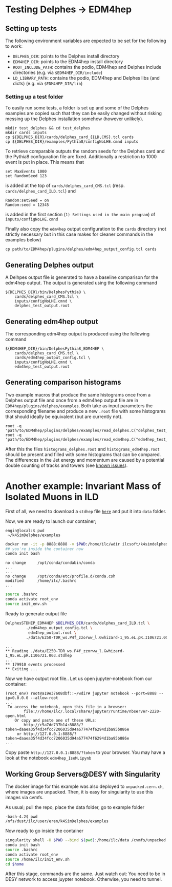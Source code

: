# Testing Delphes -> EDM4hep


## Setting up tests

The following environment variables are expected to be set for the following to
work:
- `DELPHES_DIR`: points to the Delphes install directory
- `EDM4HEP_DIR`: points to the EDM4hep install directory
- `ROOT_INCLUDE_PATH`: contains the podio, EDM4hep and Delphes include
  directories (e.g. via `$EDM4HEP_DIR/include`)
- `LD_LIBRARY_PATH`: contains the podio, EDM4hep and Delphes libs (and dicts)
  (e.g. via `$EDM4HEP_DIR/lib`)


### Setting up a test folder

To easily run some tests, a folder is set up and some of the Delphes examples
are copied such that they can be easily changed without risking messing up the
Delphes installation somehow (however unlikely).

    mkdir test_delphes && cd test_delphes
    mkdir cards inputs
    cp ${DELPHES_DIR}/cards/delphes_card_{ILD,CMS}.tcl cards
    cp ${DELPHES_DIR}/examples/Pythia8/configNoLHE.cmnd inputs

To retrieve comparable outputs the random seeds for the Delphes card and the
Pythia8 configuration file are fixed. Additionally a restriction to 1000 event
is put in place. This means that

    set MaxEvents 1000
    set RandomSeed 123

is added at the top of `cards/delphes_card_CMS.tcl` (resp.
`cards/delphes_card_ILD.tcl`) and

    Random:setSeed = on
    Random:seed = 12345

is added in the first section (`1) Settings used in the main program`) of
`inputs/configNoLHE.cmnd`

Finally also copy the `edm4hep` output configuration to the `cards` directory
(not strictly necessary but in this case makes for cleaner commands in the
examples below)

    cp path/to/EDM4hep/plugins/delphes/edm4hep_output_config.tcl cards

## Generating Delphes output

A Delhpes output file is generated to have a baseline comparison for the edm4hep
output. The output is generated using the following command

    ${DELPHES_DIR}/bin/DelphesPythia8 \
        cards/delphes_card_CMS.tcl \
        inputs/configNoLHE.cmnd \
        delphes_test_output.root


## Generating edm4hep output

The corresponding edm4hep output is produced using the following command

    ${EDM4HEP_DIR}/bin/DelphesPythia8_EDM4HEP \
        cards/delphes_card_CMS.tcl \
        cards/edm4hep_output_config.tcl \
        inputs/configNoLHE.cmnd \
        edm4hep_test_output.root


## Generating comparison histograms

Two example macros that produce the same histograms once from a Delphes output
file and once from a edm4hep output file are in
`EDM4hep/plugins/delphes/examples`. Both take as input parameters the
corresponding filename and produce a new `.root` file with some histograms that
should ideally be equivalent (but are currently not).

    root -q 'path/to/EDM4hep/plugins/delphes/examples/read_delphes.C("delphes_test_output.root")'
    root -q 'path/to/EDM4hep/plugins/delphes/examples/read_edm4hep.C("edm4hep_test_output.root")' 

After this the files `histograms_delphes.root` and `histograms_edm4hep.root`
should be present and filled with some histograms that can be compared. The
differences in the Jet energy and momentum are caused by a potential double
counting of tracks and towers (see [known issues](../README.md#known-issues)).


# Another example: Invariant Mass of Isolated Muons in ILD 

First of all, we need to download a `stdhep` file [`here`](https://syncandshare.desy.de/index.php/s/Kx7ygmgejpmnSwE) and put it into `data` folder.

Now, we are ready to launch our container;

```console
engin@local:$ pwd
 ~/k4SimDelphes/examples 
```
```bash
docker run -it -p 8888:8888 -v $PWD:/home/ilc/wdir ilcsoft/k4simdelphes:latest bash
## you're inside the container now
conda init bash
```


```console
no change     /opt/conda/condabin/conda
...
...
no change     /opt/conda/etc/profile.d/conda.csh
modified      /home/ilc/.bashrc
...
```
```bash
source .bashrc 
conda activate root_env
source init_env.sh 
```
Ready to generate output file
```bash
DelphesSTDHEP_EDM4HEP $DELPHES_DIR/cards/delphes_card_ILD.tcl \
         ./edm4hep_output_config.tcl \ 
          edm4hep_output.root \
         ./data/E250-TDR_ws.P4f_zzorww_l.Gwhizard-1_95.eL.pR.I106721.003.stdhep

```
```console
...
** Reading ./data/E250-TDR_ws.P4f_zzorww_l.Gwhizard-1_95.eL.pR.I106721.003.stdhep
...
** 179910 events processed
** Exiting ...

```

Now we have output root file.. Let us open jupyter-notebook from our container:
```console
(root_env) root@a19e37608dbf::~/wdir# jupyter notebook --port=8888 --ip=0.0.0.0 --allow-root 
...
 To access the notebook, open this file in a browser:
        file:///home/ilc/.local/share/jupyter/runtime/nbserver-2220-open.html
    Or copy and paste one of these URLs:
        http://c5a7dd737b14:8888/?token=daaea35f4d34fcc7206035d94a677474f6294d1ba95b886e
     or http://127.0.0.1:8888/?token=daaea35f4d34fcc7206035d94a677474f6294d1ba95b886e
...
```

Copy paste `http://127.0.0.1:8888/?token` to your browser. You may have a look at the notebook `edm4hep_IsoM.ipynb`


## Working Group Servers@DESY with Singularity

The docker image for this example was also deployed to `unpacked.cern.ch`, where images are unpacked. Then, it is easy for singularity to use this images via cvmfs.

As usual; pull the repo, place the data folder, go to example folder
```console
-bash-4.2$ pwd
/nfs/dust/ilc/user/eren/k4SimDelphes/examples
```

Now ready to go inside the container
```bash
singularity shell -H $PWD --bind $(pwd):/home/ilc/data /cvmfs/unpacked.cern.ch/registry.hub.docker.com/ilcsoft/k4simdelphes:latest bash
conda init bash
source .bashrc
conda activate root_env
source /home/ilc/init_env.sh
cd $home
```
After this stage, commands are the same. Just watch out: You need to be in DESY network to access juypter notebook. Otherwise, you need to tunnel.







